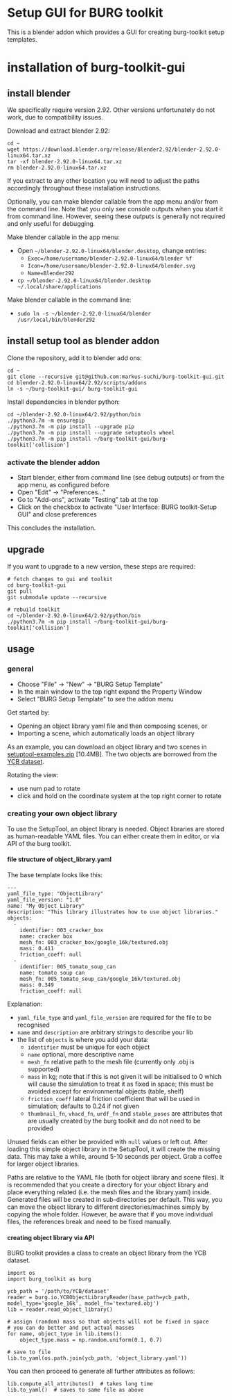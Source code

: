 # Setup GUI for BURG toolkit

This is a blender addon which provides a GUI for creating burg-toolkit setup templates.

# installation of burg-toolkit-gui

## install blender

We specifically require version 2.92. Other versions unfortunately do not work, due to compatibility issues.

Download and extract blender 2.92:
```
cd ~
wget https://download.blender.org/release/Blender2.92/blender-2.92.0-linux64.tar.xz
tar -xf blender-2.92.0-linux64.tar.xz
rm blender-2.92.0-linux64.tar.xz
```

If you extract to any other location you will need to adjust the paths accordingly throughout these installation instructions.

Optionally, you can make blender callable from the app menu and/or from the command line. Note that you only see console outputs when you start it from command line. However, seeing these outputs is generally not required and only useful for debugging.

Make blender callable in the app menu:
- Open `~/blender-2.92.0-linux64/blender.desktop`, change entries:
	- `Exec=/home/username/blender-2.92.0-linux64/blender %f`
	- `Icon=/home/username/blender-2.92.0-linux64/blender.svg`
	- `Name=Blender292`
- `cp ~/blender-2.92.0-linux64/blender.desktop ~/.local/share/applications`

Make blender callable in the command line:
- `sudo ln -s ~/blender-2.92.0-linux64/blender /usr/local/bin/blender292`

## install setup tool as blender addon

Clone the repository, add it to blender add ons:
```
cd ~
git clone --recursive git@github.com:markus-suchi/burg-toolkit-gui.git
cd blender-2.92.0-linux64/2.92/scripts/addons
ln -s ~/burg-toolkit-gui/ burg-toolkit-gui
```

Install dependencies in blender python:
```
cd ~/blender-2.92.0-linux64/2.92/python/bin
./python3.7m -m ensurepip
./python3.7m -m pip install --upgrade pip
./python3.7m -m pip install --upgrade setuptools wheel
./python3.7m -m pip install ~/burg-toolkit-gui/burg-toolkit['collision']
```

### activate the blender addon
- Start blender, either from command line (see debug outputs) or from the app menu, as configured before
- Open "Edit" -> "Preferences..."
- Go to "Add-ons", activate "Testing" tab at the top
- Click on the checkbox to activate "User Interface: BURG toolkit-Setup GUI" and close preferences

This concludes the installation.

## upgrade

If you want to upgrade to a new version, these steps are required:
```
# fetch changes to gui and toolkit
cd burg-toolkit-gui
git pull
git submodule update --recursive

# rebuild toolkit
cd ~/blender-2.92.0-linux64/2.92/python/bin
./python3.7m -m pip install ~/burg-toolkit-gui/burg-toolkit['collision']
```

## usage

### general
- Choose "File" -> "New" -> "BURG Setup Template"
- In the main window to the top right expand the Property Window
- Select "BURG Setup Template" to see the addon menu

Get started by:
- Opening an object library yaml file and then composing scenes, or
- Importing a scene, which automatically loads an object library 

As an example, you can download an object library and two scenes in [setuptool-examples.zip](https://drive.google.com/file/d/17CqIyr3KndNl3fT2dXhQrDfgaNAT0mxz/view?usp=drivesdk) [10.4MB].
The two objects are borrowed from the [YCB dataset](http://ycb-benchmarks.s3-website-us-east-1.amazonaws.com/).

Rotating the view:
- use num pad to rotate
- click and hold on the coordinate system at the top right corner to rotate

### creating your own object library

To use the SetupTool, an object library is needed.
Object libraries are stored as human-readable YAML files.
You can either create them in editor, or via API of the burg toolkit.

#### file structure of object_library.yaml
The base template looks like this:

```
---
yaml_file_type: "ObjectLibrary"
yaml_file_version: "1.0"
name: "My Object Library"
description: "This library illustrates how to use object libraries."
objects:
  -
    identifier: 003_cracker_box
    name: cracker box
    mesh_fn: 003_cracker_box/google_16k/textured.obj
    mass: 0.411
    friction_coeff: null
  -
    identifier: 005_tomato_soup_can
    name: tomato soup can
    mesh_fn: 005_tomato_soup_can/google_16k/textured.obj
    mass: 0.349
    friction_coeff: null
```

Explanation:
- `yaml_file_type` and `yaml_file_version` are required for the file to be recognised
- `name` and `description` are arbitrary strings to describe your lib
- the list of `objects` is where you add your data:
    - `identifier` must be unique for each object
    - `name` optional, more descriptive name
    - `mesh_fn` relative path to the mesh file (currently only .obj is supported)
    - `mass` in kg; note that if this is not given it will be initialised to 0 which will cause the simulation 
to treat it as fixed in space; this must be avoided except for environmental objects (table, shelf)
    - `friction_coeff` lateral friction coefficient that will be used in simulation; defaults to 0.24 if not given
    - `thumbnail_fn`, `vhacd_fn`, `urdf_fn` and `stable_poses` are attributes that are usually created by the burg toolkit and do not need to be provided

Unused fields can either be provided with `null` values or left out.
After loading this simple object library in the SetupTool, it will create the missing data.
This may take a while, around 5-10 seconds per object. Grab a coffee for larger object libraries.

Paths are relative to the YAML file (both for object library and scene files).
It is recommended that you create a directory for your object library and place everything related (i.e. the mesh
files and the library.yaml) inside.
Generated files will be created in sub-directories per default.
This way, you can move the object library to different directories/machines simply by copying the whole folder.
However, be aware that if you move individual files, the references break and need to be fixed manually.

#### creating object library via API

BURG toolkit provides a class to create an object library from the YCB dataset.

```
import os
import burg_toolkit as burg

ycb_path = '/path/to/YCB/dataset'
reader = burg.io.YCBObjectLibraryReader(base_path=ycb_path, model_type='google_16k', model_fn='textured.obj')
lib = reader.read_object_library()

# assign (random) mass so that objects will not be fixed in space
# you can do better and put actual masses
for name, object_type in lib.items():
	object_type.mass = np.random.uniform(0.1, 0.7)

# save to file
lib.to_yaml(os.path.join(ycb_path, 'object_library.yaml'))
```

You can then proceed to generate all further attributes as follows:

```
lib.compute_all_attributes()  # takes long time
lib.to_yaml()  # saves to same file as above
```
